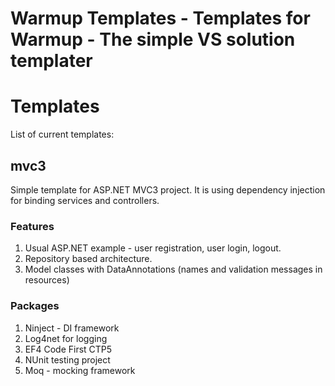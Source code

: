 Warmup Templates - Templates for Warmup - The simple VS solution templater
=======

# Templates

List of current templates: 

## mvc3 
Simple template for ASP.NET MVC3 project. It is using dependency injection for binding services and controllers.

### Features
1. Usual ASP.NET example - user registration, user login, logout. 
2. Repository based architecture. 
3. Model classes with DataAnnotations (names and validation messages in resources)

### Packages
1. Ninject - DI framework
2. Log4net for logging
3. EF4 Code First CTP5
4. NUnit testing project
5. Moq - mocking framework